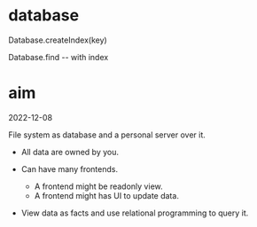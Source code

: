 # database

Database.createIndex(key)

Database.find -- with index

# aim

2022-12-08

File system as database and a personal server over it.

- All data are owned by you.

- Can have many frontends.

  - A frontend might be readonly view.
  - A frontend might has UI to update data.

- View data as facts and use relational programming to query it.
